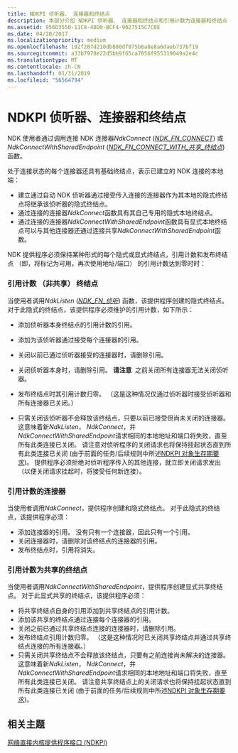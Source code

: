 ```yaml
---
title: NDKPI 侦听器、 连接器和终结点
description: 本部分介绍 NDKPI 侦听器、 连接器和终结点和引用计数为连接器和终结点
ms.assetid: 956D3550-11C8-48D0-BCF4-9027515C7C0E
ms.date: 04/20/2017
ms.localizationpriority: medium
ms.openlocfilehash: 192f287d210db880df875b6a8e8a6daeb737bf19
ms.sourcegitcommit: a33b7978e22d5bb9f65ca7056f955319049a2e4c
ms.translationtype: MT
ms.contentlocale: zh-CN
ms.lasthandoff: 01/31/2019
ms.locfileid: "56564794"
---
```

# <a name="ndkpi-listeners-connectors-and-endpoints"></a>NDKPI 侦听器、连接器和终结点


NDK 使用者通过调用连接 NDK 连接器*NdkConnect* ([*NDK\_FN\_CONNECT*](https://msdn.microsoft.com/library/windows/hardware/hh439865)) 或*NdkConnectWithSharedEndpoint* ([*NDK\_FN\_CONNECT\_WITH\_共享\_终结点*](https://msdn.microsoft.com/library/windows/hardware/hh439868)) 函数。

处于连接状态的每个连接器还具有基础终结点，表示已建立的 NDK 连接的本地端：

-   建立通过自动 NDK 侦听器通过接受传入连接的连接器作为其本地的隐式终结点将继承该侦听器的隐式终结点。
-   通过连接的连接器*NdkConnect*函数具有其自己专用的隐式本地终结点。
-   通过连接的连接器*NdkConnectWithSharedEndpoint*函数具有显式本地终结点可以与其他连接器还通过连接共享*NdkConnectWithSharedEndpoint*函数。

NDK 提供程序必须保持某种形式的每个隐式或显式终结点，引用计数和发布终结点 （即，将标记为可用，再次使用地址/端口） 的引用计数达到零时时：

### <a name="reference-counting-for-non-shared-endpoints"></a>引用计数 （非共享） 终结点

当使用者调用*NdkListen* ([*NDK\_FN\_侦听*](https://msdn.microsoft.com/library/windows/hardware/hh439902)) 函数，该提供程序创建的隐式终结点。 对于此隐式的终结点，该提供程序必须维护的引用计数，如下所示：

-   添加侦听器本身终结点的引用计数的引用。
-   添加为该侦听器通过接受每个连接器的引用。
-   关闭以前已通过侦听器接受的连接器时，请删除引用。
-   关闭侦听器本身时，请删除引用。
    **请注意**  之前关闭所有连接器无法关闭侦听器。

     

-   发布终结点时其引用计数归零。 （这是这种情况仅通过侦听器时接受侦听器和所有连接器已关闭。）
-   只需关闭该侦听器不会释放该终结点，只要以前已接受但尚未关闭的连接器。 这意味着新*NdkListen*， *NdkConnect*，并*NdkConnectWithSharedEndpoint*请求相同的本地地址和端口将失败，直至所有此类连接已关闭。 请注意对侦听程序的关闭请求也将保持挂起状态直到所有此类连接已关闭 (由于前面的任务/后续规则中所述[NDKPI 对象生存期要求](ndkpi-object-lifetime-requirements.md))。 提供程序必须拒绝对侦听程序传入的其他连接，就立即关闭请求发出 （以便关闭请求挂起时，将接受任何新连接）。

### <a name="reference-counting-for-connectors"></a>引用计数的连接器

当使用者调用*NdkConnect*，提供程序创建和隐式终结点。 对于此隐式的终结点，该提供程序必须：

-   添加连接器的引用。 没有只有一个连接器，因此只有一个引用。
-   关闭连接器时，请删除对该终结点的连接器的引用。
-   发布终结点时，引用将消失。

### <a name="reference-counting-for-shared-endpoints"></a>引用计数为共享的终结点

当使用者调用*NdkConnectWithSharedEndpoint*，提供程序创建显式共享终结点。 对于此显式共享的终结点，该提供程序必须：

-   将共享终结点自身的引用添加到共享终结点的引用计数。
-   添加该共享的终结点通过连接每个连接器的引用。
-   关闭之前已通过共享终结点连接的连接器时，请删除引用。
-   发布终结点引用计数归零。 （这是这种情况时已关闭共享终结点并通过共享终结点连接的所有连接器。）
-   只需关闭共享终结点不会释放该终结点，只要有之前连接尚未解决的连接器。 这意味着新*NdkListen*， *NdkConnect*，并*NdkConnectWithSharedEndpoint*请求相同的本地地址和端口将失败，直至所有此类连接已关闭。 请注意共享终结点上的关闭请求也将保持挂起状态直到所有此类连接已关闭 (由于前面的任务/后续规则中所述[NDKPI 对象生存期要求](ndkpi-object-lifetime-requirements.md))。

## <a name="related-topics"></a>相关主题


[网络直接内核提供程序接口 (NDKPI)](network-direct-kernel-programming-interface--ndkpi-.md)

 

 






